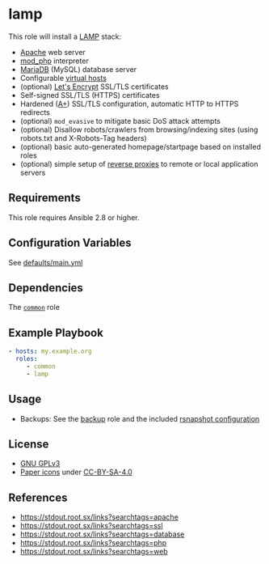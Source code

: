 lamp
====

This role will install a [LAMP](https://en.wikipedia.org/wiki/LAMP_(software_bundle)) stack:

- [Apache](https://en.wikipedia.org/wiki/Apache_HTTP_Server) web server
- [mod_php](https://en.wikipedia.org/wiki/PHP) interpreter
- [MariaDB](https://en.wikipedia.org/wiki/MariaDB) (MySQL) database server
- Configurable [virtual hosts](https://httpd.apache.org/docs/2.4/vhosts/)
- (optional) [Let's Encrypt](https://en.wikipedia.org/wiki/Let's_Encrypt) SSL/TLS certificates
- Self-signed SSL/TLS (HTTPS) certificates
- Hardened ([A+](https://www.ssllabs.com/ssltest/)) SSL/TLS configuration, automatic HTTP to HTTPS redirects
- (optional) `mod_evasive` to mitigate basic DoS attack attempts
- (optional) Disallow robots/crawlers from browsing/indexing sites (using robots.txt and X-Robots-Tag headers)
- (optional) basic auto-generated homepage/startpage based on installed roles
- (optional) simple setup of [reverse proxies](https://httpd.apache.org/docs/2.4/mod/mod_proxy.html#proxypass) to remote or local application servers


Requirements
------------

This role requires Ansible 2.8 or higher.


Configuration Variables
-----------------------

See [defaults/main.yml](defaults/main.yml)


Dependencies
------------

The [`common`](https://gitlab.com/nodiscc/ansible-xsrv-common) role


Example Playbook
----------------

```yaml
- hosts: my.example.org
  roles:
     - common
     - lamp
```

Usage
-----

- Backups: See the [backup](https://gitlab.com/nodiscc/ansible-xsrv-backup) role and the included [rsnapshot configuration](templates/etc_rsnapshot.d_letsencrypt.conf)

License
-------

- [GNU GPLv3](LICENSE)
- [Paper icons](https://github.com/snwh/paper-icon-theme) under [CC-BY-SA-4.0](https://creativecommons.org/licenses/by-sa/4.0/)


References
-----------------

- https://stdout.root.sx/links?searchtags=apache
- https://stdout.root.sx/links?searchtags=ssl
- https://stdout.root.sx/links?searchtags=database
- https://stdout.root.sx/links?searchtags=php
- https://stdout.root.sx/links?searchtags=web

